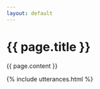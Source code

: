 ```yaml
---
layout: default
---
```




<div class="container">

<h1> {{ page.title }} </h1>

{{ page.content }}
</div>

{% include utterances.html %}
